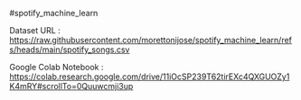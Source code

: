 #spotify_machine_learn

Dataset URL : https://raw.githubusercontent.com/morettonijose/spotify_machine_learn/refs/heads/main/spotify_songs.csv 

Google Colab Notebook : https://colab.research.google.com/drive/11iOcSP239T62tirEXc4QXGUOZy1K4mRY#scrollTo=0Quuwcmji3up


